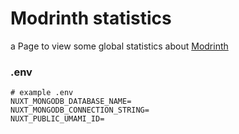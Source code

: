 # Modrinth statistics

a Page to view some global statistics about [Modrinth](https://modrinth.com/)

### .env

```dotenv
# example .env
NUXT_MONGODB_DATABASE_NAME=
NUXT_MONGODB_CONNECTION_STRING=
NUXT_PUBLIC_UMAMI_ID=
```
